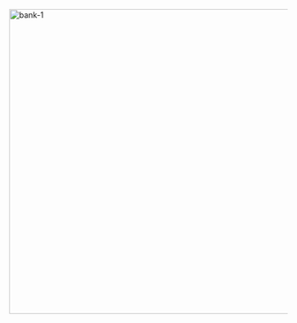 <img width="551" alt="bank-1" src="https://github.com/akshara-2003/Java-Bank-database/assets/93926084/c2f0a234-1396-4d90-955c-f86553363312">

